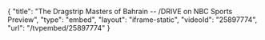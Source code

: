 {
    "title": "The Dragstrip Masters of Bahrain -- \/DRIVE on NBC Sports Preview",
    "type": "embed",
    "layout": "iframe-static",
    "videoId": "25897774",
    "url": "\/tvpembed\/25897774"
}